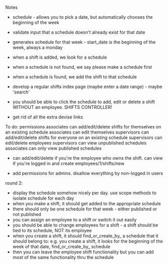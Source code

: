 Notes
- schedule - allows you to pick a date, but automatically chooses the beginning of the week
- validate input that a schedule doesn't already exist for that date 
- generates schedule for that week - start_date is the beginning of the week, always a monday
- when a shift is added, we look for a schedule
- when a schedule is not found, we say please make a schedule first
- when a schedule is found, we add the shift to that schedule

- develop a regular shifts index page (maybe enter a date range) - maybe 'search'

- you should be able to click the schedule to add, edit or delete a shift WITHOUT an employee. SHIFTS CONTROLLER!

- get rid of all the extra devise links


To do:
permissions
associates can add/edit/delete shifts for themselves on an existing schedule
associates can edit themselves
supervisors can add/edit/delete shifts for everyone on an existing schedule
supervisors can edit/delete employees
supervisors can view unpublished schedules
associates can only view published schedules
- can add/edit/delete if you're the employee who owns the shift. can view if you're logged in
and create  employees/1/shifts/new

- add permissions for admins. disallow everything by non-logged in users


round 2:
- display the schedule somehow nicely per day. use scope methods to isolate schedule for each day
- when you make a shift, it should get added to the appropriate schedule
- there should only be one schedule for that week - either published or not published
- you can assign an employee to a shift or switch it out easily
- you should be able to change employees for a shift - a shift should be tied to its schedule, NOT its employee
- when you create a shift, it should find_or_create_by_ a schedule that it should belong to: e.g. you create a shift, it looks for the beginning of the week of that date, find_or_create_by_ schedule
- then you can leave the employee shift functionality but you can add most of the same functionality thru the schedule
